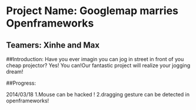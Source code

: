 # Project Name: Googlemap marries Openframeworks
## Teamers: Xinhe and Max
##Introduction:
Have you ever imagin you can jog in street in front of you cheap projector?
Yes! You can!Our fantastic project will realize your jogging dream!

##Progress:

2014/03/18
1.Mouse can be hacked !
2.dragging gesture can be detected in openframeworks!


